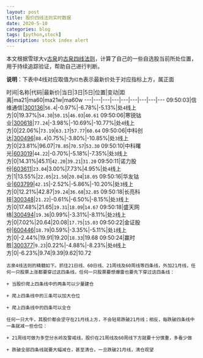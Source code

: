```yaml
---
layout: post
title: 股价四线法则实时数据
date: 2020-5-10
categories: blog
tags: [python,stock]
description: stock index alert
---
```



本文根据雪球大v[古泉](https://xueqiu.com/u/7148646888)的[古泉四线法则](https://xueqiu.com/7148646888/130498192)，计算了自己的一些自选股当前所处位置，用于持续追踪验证，帮助自己进行判断。

**说明**：下表中4线对应取值为`红色`表示最新价处于对应指标上方，属正面

时间|名称|代码|最新价|当日|3日|5日|位置|变动|距离|ma21|ma60|ma21w|ma60w
---|---|---|---|---|---|---|---|---
09:50:03|信维通信|[300136](https://xueqiu.com/S/SZ300136)|`56.4`|-0.97%|-6.78%|-5.13%|处`4`线上方|0|19.37%|`54.30`|`50.15`|`46.03`|`40.61`
09:50:06|寒锐钴业|[300618](https://xueqiu.com/S/SZ300618)|`77.24`|-3.98%|-10.69%|-10.77%|处`4`线上方|0|22.06%|`73.19`|`63.17`|`57.77`|`60.64`
09:50:06|中科创达|[300496](https://xueqiu.com/S/SZ300496)|`88.4`|0.75%|-3.80%|-10.85%|处`3`线上方|0|23.81%|96.07|`78.85`|`70.57`|`53.30`
09:50:10|中科曙光|[603019](https://xueqiu.com/S/SH603019)|`44.22`|-0.70%|-5.18%|-7.35%|处`3`线上方|0|14.31%|45.11|`42.20`|`39.21`|`31.20`
09:50:11|诺力股份|[603611](https://xueqiu.com/S/SH603611)|`23.04`|3.00%|7.73%|4.95%|处`4`线上方|1|13.55%|`22.05`|`21.50`|`20.04`|`18.05`
09:50:16|华友钴业|[603799](https://xueqiu.com/S/SH603799)|`42.15`|-2.52%|-5.86%|-10.20%|处`3`线上方|0|12.21%|42.87|`39.24`|`36.68`|`32.85`
09:50:18|长亮科技|[300348](https://xueqiu.com/S/SZ300348)|`21.22`|-0.61%|-6.50%|-8.15%|处`3`线上方|0|17.48%|21.65|`19.31`|`18.09`|`14.67`
09:50:18|盛天网络|[300494](https://xueqiu.com/S/SZ300494)|`19.36`|0.99%|-3.31%|-8.11%|处`2`线上方|0|7.02%|20.64|20.08|`17.75`|`15.03`
09:50:22|金证股份|[600446](https://xueqiu.com/S/SH600446)|`18.79`|0.59%|-3.35%|-5.11%|处`1`线上方|0|-2.44%|19.91|19.20|`18.33`|19.68
09:50:24|赢时胜|[300377](https://xueqiu.com/S/SZ300377)|`9.23`|0.22%|-4.88%|-8.23%|处`0`线上方|0|-6.23%|9.74|9.39|9.62|10.72

```
古泉4线法则的精髓如下。抓住21日线、60日线、21周线及60周线等四条线，外加21月线，任何一只股票上涨都要穿过这四条线，任何一只股票要想爆雷也要先下穿过这四条线：

+ 当股价爬上四条线中的两条可以少量建仓

+ 爬上四条线中的三条可以加大仓位

+ 爬上四条线中的四条可以全仓

任何一只大牛，其股价都会坚守在21月线上方，不会轻易跌破21月线；相反，每跌破四条线中一条就减一些仓位：

+ 21周线可做为多空分水岭及警戒线，股价在21周线及60周线下方就要十分慎重，多看少做

+ 跌破全部四条线就要大幅减仓，甚至清仓，一旦跌破21月线，清仓观望
```